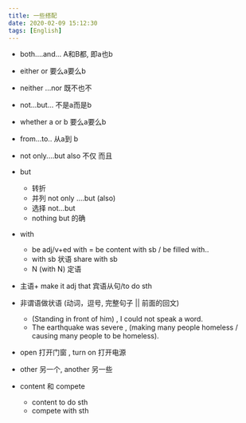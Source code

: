 ```yaml
---
title: 一些搭配
date: 2020-02-09 15:12:30
tags: [English]
---
```


- both....and... A和B都, 即a也b
- either or 要么a要么b
- neither ...nor 既不也不
- not...but... 不是a而是b
- whether a or b 要么a要么b
- from...to.. 从a到 b
- not only....but also 不仅 而且

- but 
	- 转折
	- 并列 not only ....but (also)
	- 选择 not...but
	- nothing but 的确 

- with 
	- be adj/v+ed with = be content with sb / be filled with..
	- with sb 状语 share with sb 
	- N (with N) 定语

- 主语+ make it adj that 宾语从句/to do sth

- 非谓语做状语 (动词，逗号, 完整句子 || 前面的回文)
	+ (Standing in front of him) , I could not speak a word.
	+ The earthquake was severe , (making many people homeless / causing many people to be homeless).

- open 打开门窗 , turn on 打开电源

- other 另一个, another 另一些 

- content 和 compete
	+ content to do sth
	+ compete with sth
